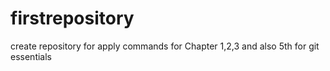 # firstrepository
create repository for apply commands for Chapter 1,2,3 and also 5th for git essentials
